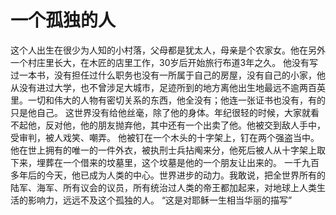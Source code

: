 # 一个孤独的人
这个人出生在很少为人知的小村落，父母都是犹太人，母亲是个农家女。他在另外一个村庄里长大，在木匠的店里工作，30岁后开始旅行布道3年之久。 
他没有写过一本书，没有担任过什么职务也没有一所属于自己的房屋，没有自己的小家，他从没有进过大学，也不曾涉足大城市，足迹所到的地方离他出生地最远不逾两百英里。一切和伟大的人物有密切关系的东西，他全没有；他连一张证书也没有，有的只是他自己。 
这世界没有给他丝毫，除了他的身体。年纪很轻的时候，大家就看不起他，反对他，他的朋友抛弃他，其中还有一个出卖了他。他被交到敌人手中，受审判，被人戏笑、嘲弄。 
他被钉在一个木头的十字架上，钉在两个强盗当中。他在世上拥有的唯一的一件外衣，被执刑士兵拈阄来分，他死后被人从十字架上取下来，埋葬在一个借来的坟墓里，这个坟墓是他的一个朋友让出来的。 
一千九百多年后的今天，他已成为人类的中心。世界进步的动力。我敢说，把全世界所有的陆军、海军、所有议会的议员，所有统治过人类的帝王都加起来，对地球上人类生活的影响力，远远不及这个孤独的人。 
“这是对耶稣一生相当华丽的描写”
  